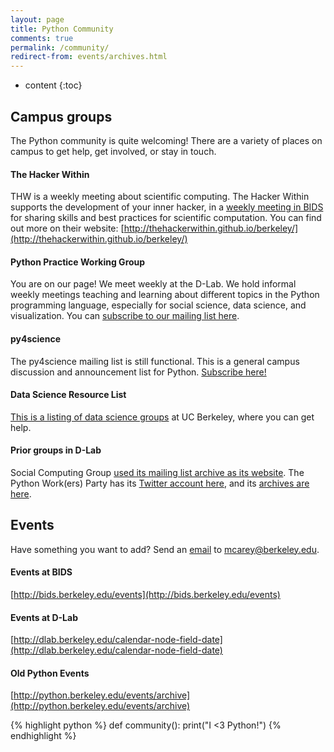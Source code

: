 ```yaml
---
layout: page
title: Python Community
comments: true
permalink: /community/
redirect-from: events/archives.html
---
```


* content
{:toc}

## Campus groups
The Python community is quite welcoming! There are a variety of places on campus to get help, get involved, or stay in touch.

#### The Hacker Within 
THW is a weekly meeting about scientific computing.
The Hacker Within supports the development of your inner hacker, in a [weekly meeting in BIDS](http://bids.berkeley.edu/about/directions-and-travel) for sharing skills and best practices for scientific computation. You can find out more on their website: [http://thehackerwithin.github.io/berkeley/](http://thehackerwithin.github.io/berkeley/)

#### Python Practice Working Group
You are on our page! We meet weekly at the D-Lab. We hold informal weekly meetings teaching and learning about different topics in the Python programming language, especially for social science, data science, and visualization. You can [subscribe to our mailing list here](https://groups.google.com/a/lists.berkeley.edu/d/forum/pythonpractice). 

#### py4science
The py4science mailing list is still functional. This is a general campus discussion and announcement list for Python. [Subscribe here!](https://calmail.berkeley.edu/manage/list/listinfo/py4science@lists.berkeley.edu)

#### Data Science Resource List
[This is a listing of data science groups](http://marwahaha.github.io/datamap/support) at UC Berkeley, where you can get help.

#### Prior groups in D-Lab

Social Computing Group [used its mailing list archive as its
website](https://www.mail-archive.com/socialcomputing@lists.berkeley.edu/). The Python Work(ers) Party has its [Twitter account
here](https://twitter.com/PyWorkParty), and its [archives are here](http://python.berkeley.edu/events/archive/).

## Events
Have something you want to add? Send an [email](mailto:mcarey@berkeley.edu) to mcarey@berkeley.edu.

#### Events at BIDS
[http://bids.berkeley.edu/events](http://bids.berkeley.edu/events)

#### Events at D-Lab
[http://dlab.berkeley.edu/calendar-node-field-date](http://dlab.berkeley.edu/calendar-node-field-date)

#### Old Python Events
[http://python.berkeley.edu/events/archive](http://python.berkeley.edu/events/archive)

{% highlight python %}
def community():
    print("I <3 Python!")
{% endhighlight %}

